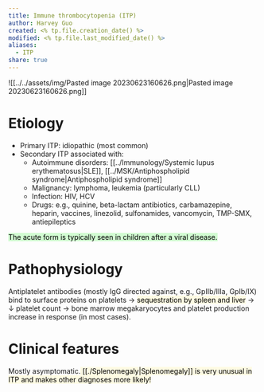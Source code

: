 ```yaml
---
title: Immune thrombocytopenia (ITP)
author: Harvey Guo
created: <% tp.file.creation_date() %>
modified: <% tp.file.last_modified_date() %>
aliases:
  - ITP
share: true
---
```


![[../../assets/img/Pasted image 20230623160626.png|Pasted image 20230623160626.png]]
# Etiology
- Primary ITP: idiopathic (most common) 
- Secondary ITP associated with:
	- Autoimmune disorders: [[../Immunology/Systemic lupus erythematosus|SLE]], [[../MSK/Antiphospholipid syndrome|Antiphospholipid syndrome]]
	- Malignancy: lymphoma, leukemia (particularly CLL)
	- Infection: HIV, HCV
	- Drugs: e.g., quinine, beta-lactam antibiotics, carbamazepine, heparin, vaccines, linezolid, sulfonamides, vancomycin, TMP-SMX, antiepileptics

<mark style="background: #BBFABBA6;">The acute form is typically seen in children after a viral disease.</mark>
# Pathophysiology
Antiplatelet antibodies (mostly IgG directed against, e.g., GpIIb/IIIa, GpIb/IX) bind to surface proteins on platelets → <mark style="background: #FFF3A34A;">sequestration by spleen and liver</mark> → ↓ platelet count → bone marrow megakaryocytes and platelet production increase in response (in most cases).
# Clinical features
Mostly asymptomatic.<mark style="background: #FFF3A34A;"> [[./Splenomegaly|Splenomegaly]] is very unusual in ITP and makes other diagnoses more likely! </mark>
